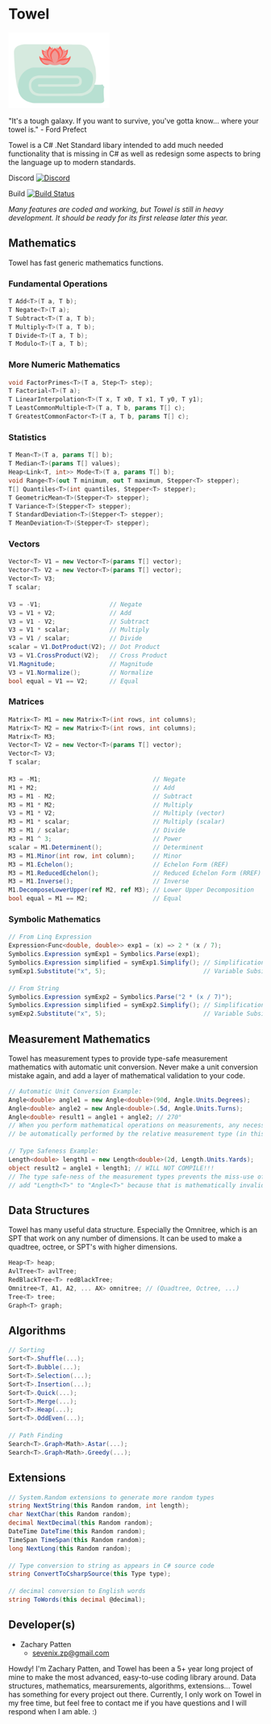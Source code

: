 # Towel

<img src="./Logo.svg" height="150">

"It's a tough galaxy. If you want to survive, you've gotta know... where your towel is." - Ford Prefect

Towel is a C# .Net Standard libary intended to add much needed functionality that is missing in C# as well as redesign some aspects to bring the language up to modern standards.

Discord <a href="https://discord.gg/4XbQbwF"><img src="https://discordapp.com/assets/f8389ca1a741a115313bede9ac02e2c0.svg" width="30" height="30" title="Discord" alt="Discord"></a>

Build [![Build Status](https://dev.azure.com/ZacharyPatten/Towel/_apis/build/status/ZacharyPatten.Towel?branchName=master)](https://dev.azure.com/ZacharyPatten/Towel/_build/latest?definitionId=1&branchName=master)

*Many features are coded and working, but Towel is still in heavy development. It should be ready for its first release later this year.*

## Mathematics

Towel has fast generic mathematics functions.

### Fundamental Operations
```csharp
T Add<T>(T a, T b);
T Negate<T>(T a);
T Subtract<T>(T a, T b);
T Multiply<T>(T a, T b);
T Divide<T>(T a, T b);
T Modulo<T>(T a, T b);
```
### More Numeric Mathematics
```csharp
void FactorPrimes<T>(T a, Step<T> step);
T Factorial<T>(T a);
T LinearInterpolation<T>(T x, T x0, T x1, T y0, T y1);
T LeastCommonMultiple<T>(T a, T b, params T[] c);
T GreatestCommonFactor<T>(T a, T b, params T[] c);
```
### Statistics
```csharp
T Mean<T>(T a, params T[] b);
T Median<T>(params T[] values);
Heap<Link<T, int>> Mode<T>(T a, params T[] b);
void Range<T>(out T minimum, out T maximum, Stepper<T> stepper);
T[] Quantiles<T>(int quantiles, Stepper<T> stepper);
T GeometricMean<T>(Stepper<T> stepper);
T Variance<T>(Stepper<T> stepper);
T StandardDeviation<T>(Stepper<T> stepper);
T MeanDeviation<T>(Stepper<T> stepper);
```
### Vectors
```csharp
Vector<T> V1 = new Vector<T>(params T[] vector);
Vector<T> V2 = new Vector<T>(params T[] vector);
Vector<T> V3;
T scalar;

V3 = -V1;                   // Negate
V3 = V1 + V2;               // Add
V3 = V1 - V2;               // Subtract
V3 = V1 * scalar;           // Multiply
V3 = V1 / scalar;           // Divide
scalar = V1.DotProduct(V2); // Dot Product
V3 = V1.CrossProduct(V2);   // Cross Product
V1.Magnitude;               // Magnitude
V3 = V1.Normalize();        // Normalize
bool equal = V1 == V2;      // Equal
```
### Matrices
```csharp
Matrix<T> M1 = new Matrix<T>(int rows, int columns);
Matrix<T> M2 = new Matrix<T>(int rows, int columns);
Matrix<T> M3;
Vector<T> V2 = new Vector<T>(params T[] vector);
Vector<T> V3;
T scalar;

M3 = -M1;                               // Negate
M1 + M2;                                // Add
M3 = M1 - M2;                           // Subtract
M3 = M1 * M2;                           // Multiply
V3 = M1 * V2;                           // Multiply (vector)
M3 = M1 * scalar;                       // Multiply (scalar)
M3 = M1 / scalar;                       // Divide
M3 = M1 ^ 3;                            // Power
scalar = M1.Determinent();              // Determinent
M3 = M1.Minor(int row, int column);     // Minor
M3 = M1.Echelon();                      // Echelon Form (REF)
M3 = M1.ReducedEchelon();               // Reduced Echelon Form (RREF)
M3 = M1.Inverse();                      // Inverse
M1.DecomposeLowerUpper(ref M2, ref M3); // Lower Upper Decomposition
bool equal = M1 == M2;                  // Equal
```
### Symbolic Mathematics
```csharp
// From Linq Expression
Expression<Func<double, double>> exp1 = (x) => 2 * (x / 7);
Symbolics.Expression symExp1 = Symbolics.Parse(exp1);
Symbolics.Expression simplified = symExp1.Simplify(); // Simplification
symExp1.Substitute("x", 5);                           // Variable Subsitition

// From String
Symbolics.Expression symExp2 = Symbolics.Parse("2 * (x / 7)");
Symbolics.Expression simplified = symExp2.Simplify(); // Simplification
symExp2.Substitute("x", 5);                           // Variable Subsitition
```
## Measurement Mathematics

Towel has measurement types to provide type-safe measurement mathematics with automatic unit conversion. Never make a unit conversion mistake again, and add a layer of mathematical validation to your code.
```csharp
// Automatic Unit Conversion Example:
Angle<double> angle1 = new Angle<double>(90d, Angle.Units.Degrees);
Angle<double> angle2 = new Angle<double>(.5d, Angle.Units.Turns);
Angle<double> result1 = angle1 + angle2; // 270° 
// When you perform mathematical operations on measurements, any necessary unit conversions will
// be automatically performed by the relative measurement type (in this case "Angle<T>").

// Type Safeness Example:
Length<double> length1 = new Length<double>(2d, Length.Units.Yards);
object result2 = angle1 + length1; // WILL NOT COMPILE!!!
// The type safe-ness of the measurement types prevents the miss-use of the measurements. You cannot
// add "Length<T>" to "Angle<T>" because that is mathematically invalid (no operator exists).
```
## Data Structures

Towel has many useful data structure. Especially the Omnitree, which is an SPT that work on any number of dimensions. It can be used to make a quadtree, octree, or SPT's with higher dimensions.
```csharp
Heap<T> heap;
AvlTree<T> avlTree;
RedBlackTree<T> redBlackTree;
Omnitree<T, A1, A2, ... AX> omnitree; // (Quadtree, Octree, ...)
Tree<T> tree;
Graph<T> graph;
```
## Algorithms
```csharp
// Sorting
Sort<T>.Shuffle(...);
Sort<T>.Bubble(...);
Sort<T>.Selection(...);
Sort<T>.Insertion(...);
Sort<T>.Quick(...);
Sort<T>.Merge(...);
Sort<T>.Heap(...);
Sort<T>.OddEven(...);

// Path Finding
Search<T>.Graph<Math>.Astar(...);
Search<T>.Graph<Math>.Greedy(...);
```
## Extensions
```csharp
// System.Random extensions to generate more random types
string NextString(this Random random, int length);
char NextChar(this Random random);
decimal NextDecimal(this Random random);
DateTime DateTime(this Random random);
TimeSpan TimeSpan(this Random random);
long NextLong(this Random random);

// Type conversion to string as appears in C# source code
string ConvertToCsharpSource(this Type type);

// decimal conversion to English words
string ToWords(this decimal @decimal);
```
## Developer(s)

 - Zachary Patten
   - sevenix.zp@gmail.com

Howdy! I'm Zachary Patten, and Towel has been a 5+ year long project of mine to make the most advanced, easy-to-use coding library around. Data structures, mathematics, mearsurements, algorithms, extensions... Towel has something for every project out there. Currently, I only work on Towel in my free time, but feel free to contact me if you have questions and I will respond when I am able. :)
